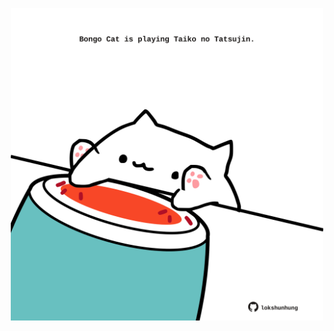 <!-- built at 23/02/2023, 23:01:07 UTC -->
<p align="center">
  <img width="500" height="500" src="./ReadmeImage.svg">
</p>

